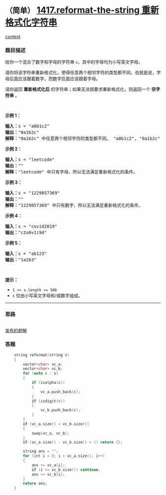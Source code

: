 # `（简单）` [1417.reformat-the-string 重新格式化字符串](https://leetcode-cn.com/problems/reformat-the-string/)

[contest](https://leetcode-cn.com/contest/weekly-contest-185/problems/reformat-the-string/)

### 题目描述
<p>给你一个混合了数字和字母的字符串 <code>s</code>，其中的字母均为小写英文字母。</p>

<p>请你将该字符串重新格式化，使得任意两个相邻字符的类型都不同。也就是说，字母后面应该跟着数字，而数字后面应该跟着字母。</p>

<p>请你返回 <strong>重新格式化后</strong> 的字符串；如果无法按要求重新格式化，则返回一个 <strong>空字符串</strong> 。</p>

<p>&nbsp;</p>

<p><strong>示例 1：</strong></p>

<pre><strong>输入：</strong>s = "a0b1c2"
<strong>输出：</strong>"0a1b2c"
<strong>解释：</strong>"0a1b2c" 中任意两个相邻字符的类型都不同。 "a0b1c2", "0a1b2c", "0c2a1b" 也是满足题目要求的答案。
</pre>

<p><strong>示例 2：</strong></p>

<pre><strong>输入：</strong>s = "leetcode"
<strong>输出：</strong>""
<strong>解释：</strong>"leetcode" 中只有字母，所以无法满足重新格式化的条件。
</pre>

<p><strong>示例 3：</strong></p>

<pre><strong>输入：</strong>s = "1229857369"
<strong>输出：</strong>""
<strong>解释：</strong>"1229857369" 中只有数字，所以无法满足重新格式化的条件。
</pre>

<p><strong>示例 4：</strong></p>

<pre><strong>输入：</strong>s = "covid2019"
<strong>输出：</strong>"c2o0v1i9d"
</pre>

<p><strong>示例 5：</strong></p>

<pre><strong>输入：</strong>s = "ab123"
<strong>输出：</strong>"1a2b3"
</pre>

<p>&nbsp;</p>

<p><strong>提示：</strong></p>

<ul>
	<li><code>1 &lt;= s.length &lt;= 500</code></li>
	<li><code>s</code> 仅由小写英文字母和/或数字组成。</li>
</ul>

            

---
### 思路
```
```

[发布的题解](https://leetcode-cn.com/problems/reformat-the-string/solution/reformat-the-string-by-ikaruga/)

### 答题
``` C++
    string reformat(string s) 
    {
        vector<char> vc_a;
        vector<char> vc_b;
        for (auto c : s)
        {
            if (isalpha(c))
            {
                vc_a.push_back(c);
            }
            if (isdigit(c))
            {
                vc_b.push_back(c);
            }
        }
        if (vc_a.size() < vc_b.size())
        {
            swap(vc_a, vc_b);
        }
        if (vc_a.size() - vc_b.size() > 1) return {};

        string ans = "";
        for (int i = 0; i < vc_a.size(); i++)
        {
            ans += vc_a[i];
            if (i >= vc_b.size()) continue;
            ans += vc_b[i];
        }
        return ans;
    }
```




